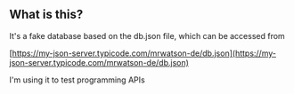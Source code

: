 ## What is this?

It's a fake database based on the db.json file, which can be accessed from

[https://my-json-server.typicode.com/mrwatson-de/db.json](https://my-json-server.typicode.com/mrwatson-de/db.json)

I'm using it to test programming APIs
